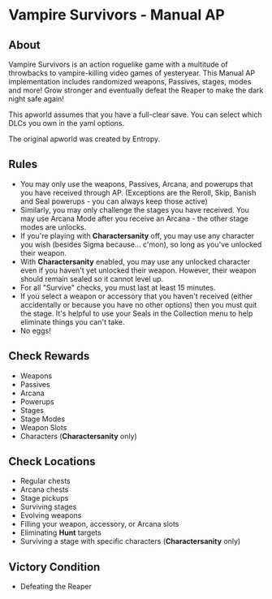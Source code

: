 # Vampire Survivors - Manual AP

## About
Vampire Survivors is an action roguelike game with a multitude of throwbacks to vampire-killing video games of yesteryear. This Manual AP implementation includes randomized weapons, Passives, stages, modes and more! Grow stronger and eventually defeat the Reaper to make the dark night safe again!

This apworld assumes that you have a full-clear save. You can select which DLCs you own in the yaml options.

The original apworld was created by Entropy.

## Rules

* You may only use the weapons, Passives, Arcana, and powerups that you have received through AP. (Exceptions are the Reroll, Skip, Banish and Seal powerups - you can always keep those active)
* Similarly, you may only challenge the stages you have received. You may use Arcana Mode after you receive an Arcana - the other stage modes are unlocks.
* If you're playing with **Charactersanity** off, you may use any character you wish (besides Sigma because... c'mon), so long as you've unlocked their weapon.
* With **Charactersanity** enabled, you may use any unlocked character even if you haven't yet unlocked their weapon. However, their weapon should remain sealed so it cannot level up.
* For all "Survive" checks, you must last at least 15 minutes.
* If you select a weapon or accessory that you haven't received (either accidentally or because you have no other options) then you must quit the stage. It's helpful to use your Seals in the Collection menu to help eliminate things you can't take.
* No eggs!

## Check Rewards

* Weapons
* Passives
* Arcana
* Powerups
* Stages
* Stage Modes
* Weapon Slots
* Characters (**Charactersanity** only)

## Check Locations

* Regular chests
* Arcana chests
* Stage pickups
* Surviving stages
* Evolving weapons
* Filling your weapon, accessory, or Arcana slots
* Eliminating **Hunt** targets
* Surviving a stage with specific characters (**Charactersanity** only)

## Victory Condition

* Defeating the Reaper